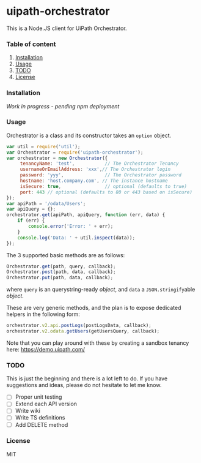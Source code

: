 # uipath-orchestrator

This is a Node.JS client for UiPath Orchestrator.

### Table of content

1. [Installation](#installation)
2. [Usage](#usage)
3. [TODO](#todo)
4. [License](#license)

### Installation

*Work in progress - pending npm deployment*

### Usage

Orchestrator is a class and its constructor takes an `option` object.
```javascript
var util = require('util');
var Orchestrator = require('uipath-orchestrator');
var orchestrator = new Orchestrator({
     tenancyName: 'test',           // The Orchestrator Tenancy
     usernameOrEmailAddress: 'xxx',// The Orchestrator login
     password: 'yyy',               // The Orchestrator password
     hostname: 'host.company.com', // The instance hostname
     isSecure: true,                // optional (defaults to true)
     port: 443 // optional (defaults to 80 or 443 based on isSecure)
});
var apiPath = '/odata/Users';
var apiQuery = {};
orchestrator.get(apiPath, apiQuery, function (err, data) {
    if (err) {
        console.error('Error: ' + err);
    }
    console.log('Data: ' + util.inspect(data));
});
```
The 3 supported basic methods are as follows:
```javascript
Orchestrator.get(path, query, callback);
Orchestrator.post(path, data, callback);
Orchestrator.put(path, data, callback);
```
where `query` is an querystring-ready *object*, and `data` a `JSON.stringify`able *object*.

These are very generic methods, and the plan is to expose dedicated helpers in the following form:
```javascript
orchestrator.v2.api.postLogs(postLogsData, callback);
orchestrator.v2.odata.getUsers(getUsersQuery, callback);
``` 

Note that you can play around with these by creating a sandbox tenancy here:
https://demo.uipath.com/

### TODO

This is just the beginning and there is a lot left to do.
If you have suggestions and ideas, please do not hesitate to let me know.
- [ ] Proper unit testing
- [ ] Extend each API version
- [ ] Write wiki
- [ ] Write TS definitions
- [ ] Add DELETE method

### License

MIT
